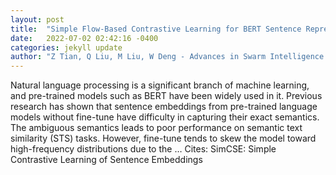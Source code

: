 ```yaml
---
layout: post
title:  "Simple Flow-Based Contrastive Learning for BERT Sentence Representations"
date:   2022-07-02 02:42:16 -0400
categories: jekyll update
author: "Z Tian, Q Liu, M Liu, W Deng - Advances in Swarm Intelligence: 13th International …, 2022"
---
```

Natural language processing is a significant branch of machine learning, and pre-trained models such as BERT have been widely used in it. Previous research has shown that sentence embeddings from pre-trained language models without fine-tune have difficulty in capturing their exact semantics. The ambiguous semantics leads to poor performance on semantic text similarity (STS) tasks. However, fine-tune tends to skew the model toward high-frequency distributions due to the …
Cites: ‪SimCSE: Simple Contrastive Learning of Sentence Embeddings‬  